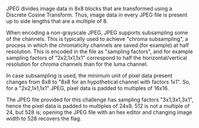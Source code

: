 JPEG divides image data in 8x8 blocks that are transformed using a Discrete
Cosine Transform. Thus, image data in every JPEG file is present up to side
lengths that are a multiple of 8.

When encoding a non-grayscale JPEG, JPEG supports subsampling some of the
channels. This is typically used to achieve "chroma subsampling", a process in
which the chromaticity channels are saved (for example) at half resolution.
This is encoded in the file as "sampling factors", and for example sampling
factors of "2x2,1x1,1x1" correspond to half the horizontal/vertical resolution
for chroma channels than for the luma channel.

In case subsampling is used, the minimum unit of pixel data present changes from
8x8 to "8x8 for an hypothetical channel with factors 1x1". So, for a
"2x2,1x1,1x1" JPEG, pixel data is padded to multiples of 16x16.

The JPEG file provided for this challenge has sampling factors "3x1,3x1,3x1",
hence the pixel data is padded to multiples of 24x8. 512 is not a multiple of
24, but 528 is; opening the JPEG file with an hex editor and changing image
width to 528 recovers the flag.
